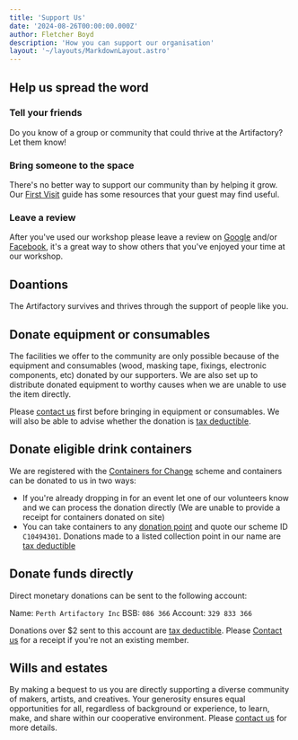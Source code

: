 ```yaml
---
title: 'Support Us'
date: '2024-08-26T00:00:00.000Z'
author: Fletcher Boyd
description: 'How you can support our organisation'
layout: '~/layouts/MarkdownLayout.astro'
---
```


## Help us spread the word

### Tell your friends

Do you know of a group or community that could thrive at the Artifactory? Let them know!

### Bring someone to the space

There's no better way to support our community than by helping it grow. Our [First Visit](https://artifactory.org.au/first_visit) guide has some resources that your guest may find useful.

### Leave a review

After you've used our workshop please leave a review on [Google](https://maps.app.goo.gl/hU6H6zJKj8GiJVr39) and/or [Facebook](https://www.facebook.com/perthartifactory), it's a great way to show others that you've enjoyed your time at our workshop.

## Doantions

The Artifactory survives and thrives through the support of people like you.

## Donate equipment or consumables

The facilities we offer to the community are only possible because of the equipment and consumables (wood, masking tape, fixings, electronic components, etc) donated by our supporters. We are also set up to distribute donated equipment to worthy causes when we are unable to use the item directly. 

Please [contact us](https://artifactory.org.au/about#contact) first before bringing in equipment or consumables. We will also be able to advise whether the donation is [tax deductible](https://wiki.artifactory.org.au/en/docs/donating).

## Donate eligible drink containers

We are registered with the [Containers for Change](https://www.containersforchange.com.au/wa/) scheme and containers can be donated to us in two ways:

* If you're already dropping in for an event let one of our volunteers know and we can process the donation directly (We are unable to provide a receipt for containers donated on site)
* You can take containers to any [donation point](https://www.containersforchange.com.au/wa/return-locations) and quote our scheme ID `C10494301`. Donations made to a listed collection point in our name are [tax deductible](https://wiki.artifactory.org.au/en/docs/donating)

## Donate funds directly

Direct monetary donations can be sent to the following account:

Name: `Perth Artifactory Inc`
BSB: `086 366`
Account: `329 833 366`

Donations over $2 sent to this account are [tax deductible](https://wiki.artifactory.org.au/en/docs/donating). Please [Contact us](mailto:treasurer@artifactory.org.au) for a receipt if you're not an existing member.

## Wills and estates

By making a bequest to us you are directly supporting a diverse community of makers, artists, and creatives. Your generosity ensures equal opportunities for all, regardless of background or experience, to learn, make, and share within our cooperative environment. Please [contact us](https://artifactory.org.au/about#contact) for more details.
